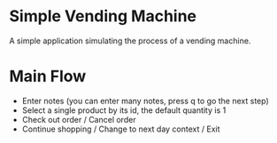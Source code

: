 # Simple Vending Machine

A simple application simulating the process of a vending machine.

# Main Flow

- Enter notes (you can enter many notes, press q to go the next step)
- Select a single product by its id, the default quantity is 1
- Check out order / Cancel order
- Continue shopping / Change to next day context / Exit
